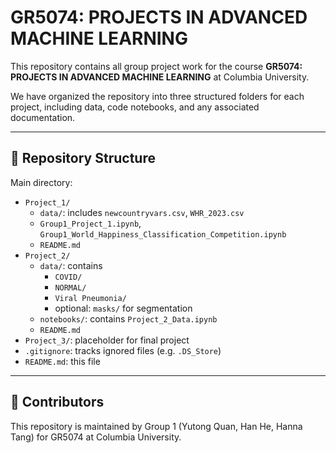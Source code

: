 # GR5074: PROJECTS IN ADVANCED MACHINE LEARNING

This repository contains all group project work for the course **GR5074: PROJECTS IN ADVANCED MACHINE LEARNING** at Columbia University.

We have organized the repository into three structured folders for each project, including data, code notebooks, and any associated documentation.

---

## 📁 Repository Structure

Main directory:
- `Project_1/`
  - `data/`: includes `newcountryvars.csv`, `WHR_2023.csv`
  - `Group1_Project_1.ipynb`, `Group1_World_Happiness_Classification_Competition.ipynb`
  - `README.md`
- `Project_2/`
  - `data/`: contains
    - `COVID/`
    - `NORMAL/`
    - `Viral Pneumonia/`
    - optional: `masks/` for segmentation
  - `notebooks/`: contains `Project_2_Data.ipynb`
  - `README.md`
- `Project_3/`: placeholder for final project
- `.gitignore`: tracks ignored files (e.g. `.DS_Store`)
- `README.md`: this file

---

## 👥 Contributors

This repository is maintained by Group 1 (Yutong Quan, Han He, Hanna Tang) for GR5074 at Columbia University.
